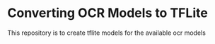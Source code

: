 # Converting OCR Models to TFLite

This repository is to create tflite models for the available ocr models


